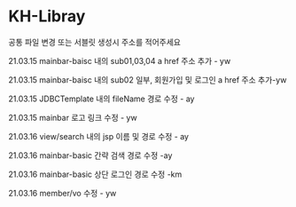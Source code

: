 # KH-Libray

공통 파일 변경 또는 서블릿 생성시 주소를 적어주세요

21.03.15 mainbar-baisc 내의 sub01,03,04 a href 주소 추가 - yw

21.03.15 mainbar-baisc 내의 sub02 일부, 회원가입 및 로그인 a href 주소 추가-yw

21.03.15 JDBCTemplate 내의 fileName 경로 수정 - ay

21.03.15 mainbar 로고 링크 수정 - yw

21.03.16 view/search 내의 jsp 이름 및 경로 수정 - ay

21.03.16 mainbar-basic 간략 검색 경로 수정 -ay

21.03.16 mainbar-basic 상단 로그인 경로 수정 -km

21.03.16 member/vo 수정 - yw
